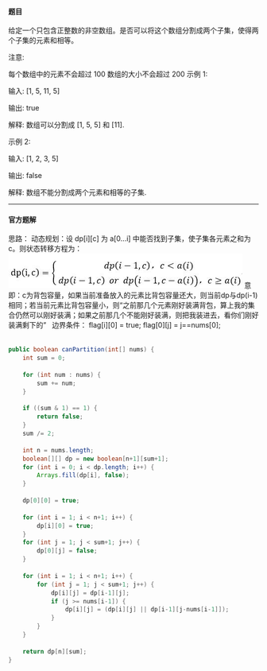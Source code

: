 #### 题目
给定一个只包含正整数的非空数组。是否可以将这个数组分割成两个子集，使得两个子集的元素和相等。

注意:

每个数组中的元素不会超过 100
数组的大小不会超过 200
示例 1:

输入: [1, 5, 11, 5]

输出: true

解释: 数组可以分割成 [1, 5, 5] 和 [11].
 

示例 2:

输入: [1, 2, 3, 5]

输出: false

解释: 数组不能分割成两个元素和相等的子集.
***
#### 官方题解
思路：
动态规划：设 dp[i][c] 为 a[0...i] 中能否找到子集，使子集各元素之和为c。则状态转移方程为：
&nbsp;
![](IMG/timg.jpg)
意即：c为背包容量，如果当前准备放入的元素比背包容量还大，则当前dp与dp(i-1)相同；若当前元素比背包容量小，则“之前那几个元素刚好装满背包，算上我的集合仍然可以刚好装满；如果之前那几个不能刚好装满，则把我装进去，看你们刚好装满剩下的”
&nbsp;
边界条件：
flag[i][0] = true;
flag[0][j] = j==nums[0];
```java

public boolean canPartition(int[] nums) {
    int sum = 0;
    
    for (int num : nums) {
        sum += num;
    }
    
    if ((sum & 1) == 1) {
        return false;
    }
    sum /= 2;

    int n = nums.length;
    boolean[][] dp = new boolean[n+1][sum+1];
    for (int i = 0; i < dp.length; i++) {
        Arrays.fill(dp[i], false);
    }
    
    dp[0][0] = true;
    
    for (int i = 1; i < n+1; i++) {
        dp[i][0] = true;
    }
    for (int j = 1; j < sum+1; j++) {
        dp[0][j] = false;
    }
    
    for (int i = 1; i < n+1; i++) {
        for (int j = 1; j < sum+1; j++) {
            dp[i][j] = dp[i-1][j];
            if (j >= nums[i-1]) {
                dp[i][j] = (dp[i][j] || dp[i-1][j-nums[i-1]]);
            }
        }
    }
   
    return dp[n][sum];
}
```